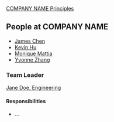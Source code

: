 [COMPANY NAME Principles](./principles.md)

People at COMPANY NAME
---

- [James Chen](./james_chen.md)
- [Kevin Hu](./kevin_hu.md)
- [Monique Mattia](./monique_mattia.md)
- [Yvonne Zhang](./yiyun_zhang.md)

### Team Leader

[Jane Doe, Engineering](./jane_doe.md)
<!-- Describe who and why the team leader was selected --> 

#### Responsibilities
<!-- What is their role for your team?	--> 
- ...
